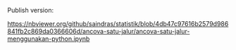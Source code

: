 Publish version:

<https://nbviewer.org/github/saindras/statistik/blob/4db47c97616b2579d986841fb2c869da0366606d/ancova-satu-jalur/ancova-satu-jalur-menggunakan-python.ipynb>
